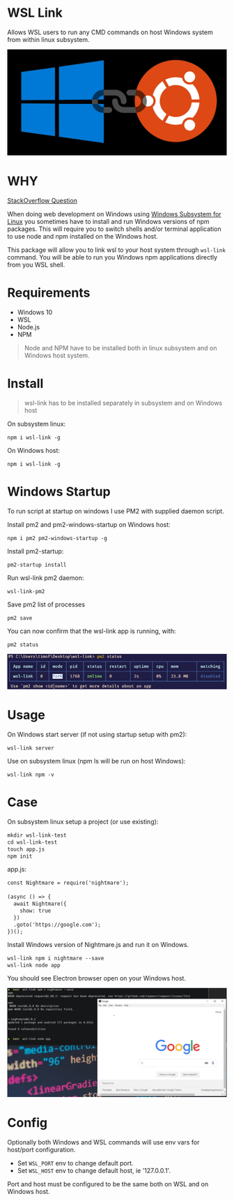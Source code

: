 # WSL Link

Allows WSL users to run any CMD commands on host Windows system from within linux subsystem.

![Logo](./logo.jpg)

# WHY

[StackOverflow Question](https://stackoverflow.com/questions/62085598/linking-windows-commands-inside-windows-subsystem-for-linux-ubuntu)

When doing web development on Windows using [Windows Subsystem for Linux](https://docs.microsoft.com/en-us/windows/wsl/install-win10) you sometimes have to install and run Windows versions of npm packages. This will require you to switch shells and/or terminal application to use node and npm installed on the Windows host.

This package will allow you to link wsl to your host system through `wsl-link` command. You will be able to run you Windows npm applications directly from you WSL shell.

# Requirements

* Windows 10
* WSL
* Node.js
* NPM

> Node and NPM have to be installed both in linux subsystem and on Windows host system.

# Install

> wsl-link has to be installed separately in subsystem and on Windows host

On subsystem linux:
```
npm i wsl-link -g
```
On Windows host:
```
npm i wsl-link -g
```

# Windows Startup

To run script at startup on windows I use PM2 with supplied daemon script.

Install pm2 and pm2-windows-startup on Windows host:
```
npm i pm2 pm2-windows-startup -g
```

Install pm2-startup:
```
pm2-startup install
```

Run wsl-link pm2 daemon:

```
wsl-link-pm2
```

Save pm2 list of processes
```
pm2 save
```

You can now confirm that the wsl-link app is running, with:
```
pm2 status
```
![pm2 status display](./pm2status.png)

# Usage

On Windows start server (if not using startup setup with pm2):
```
wsl-link server
```
Use on subsystem linux (npm ls will be run on host Windows):
```
wsl-link npm -v
```

# Case

On subsystem linux setup a project (or use existing):
```
mkdir wsl-link-test
cd wsl-link-test
touch app.js
npm init
```
app.js:
```
const Nightmare = require('nightmare');

(async () => {
  await Nightmare({
    show: true
  })
  .goto('https://google.com');
})();
```
Install Windows version of Nightmare.js and run it on Windows.

```
wsl-link npm i nightmare --save
wsl-link node app
```
You should see Electron browser open on your Windows host.

![Electron Running](./electronrunning.png)

# Config

Optionally both Windows and WSL commands will use env vars for host/port configuration.

* Set `WSL_PORT` env to change default port.
* Set `WSL_HOST` env to change default host, ie '127.0.0.1'.

Port and host must be configured to be the same both on WSL and on Windows host.
